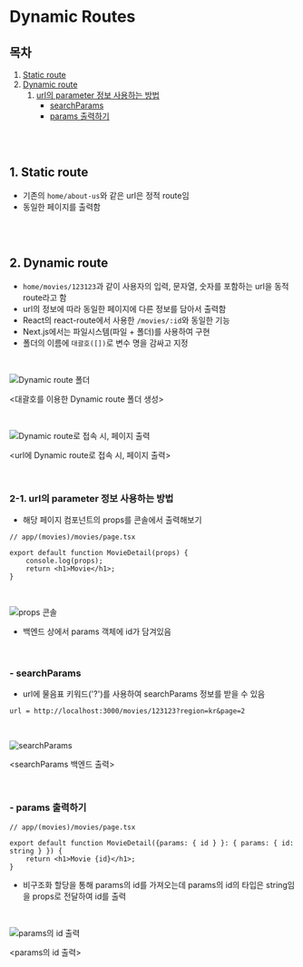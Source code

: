 # Dynamic Routes

## 목차

1. [Static route](#1-static-route)
2. [Dynamic route](#2-dynamic-route)
    1. [url의 parameter 정보 사용하는 방법](#2-1-url의-parameter-정보-사용하는-방법)
        - [searchParams](#--searchparams)
        - [params 출력하기](#--params-출력하기)

<br>
<br>

## 1. Static route

- 기존의 `home/about-us`와 같은 url은 정적 route임
- 동일한 페이지를 출력함

<br>
<br>

## 2. Dynamic route

- `home/movies/123123`과 같이 사용자의 입력, 문자열, 숫자를 포함하는 url을 동적 route라고 함
- url의 정보에 따라 동일한 페이지에 다른 정보를 담아서 출력함
- React의 react-route에서 사용한 `/movies/:id`와 동일한 기능
- Next.js에서는 파일시스템(파일 + 폴더)를 사용하여 구현
- 폴더의 이름에 `대괄호([])`로 변수 명을 감싸고 지정

<br>

![Dynamic route 폴더](../assets/img/Nextjs_dynamic_route.png)

<대괄호를 이용한 Dynamic route 폴더 생성>

<br>

![Dynamic route로 접속 시, 페이지 출력](../assets/img/Nextjs_dynamic_route_browser.png)

<url에 Dynamic route로 접속 시, 페이지 출력>

<br>

### 2-1. url의 parameter 정보 사용하는 방법

- 해당 페이지 컴포넌트의 props를 콘솔에서 출력해보기

```tsx
// app/(movies)/movies/page.tsx

export default function MovieDetail(props) {
    console.log(props);
    return <h1>Movie</h1>;
}
```

<br>

![props 콘솔](../assets/img/Nextjs_dynamic_route_parameter.png)

- 백엔드 상에서 params 객체에 id가 담겨있음

<br>

### - searchParams

- url에 물음표 키워드('?')를 사용하여 searchParams 정보를 받을 수 있음

```
url = http://localhost:3000/movies/123123?region=kr&page=2
```

<br>

![searchParams](../assets/img/Nextjs_searchParams.png)

<searchParams 백엔드 출력>

<br>

### - params 출력하기

```tsx
// app/(movies)/movies/page.tsx

export default function MovieDetail({params: { id } }: { params: { id: string } }) {
    return <h1>Movie {id}</h1>;
}
```

- 비구조화 할당을 통해 params의 id를 가져오는데 params의 id의 타입은 string임을 props로 전달하여 id를 출력

<br>

![params의 id 출력](../assets/img/Nextjs_params_rendering.png)

<params의 id 출력>